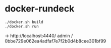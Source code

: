 # docker-rundeck

```
./docker.sh build
./docker.sh run
```

-> http://localhost:4440/
admin / 0bbe729e062ea4adfaf7e7f2b0d4b8cee301bf99
